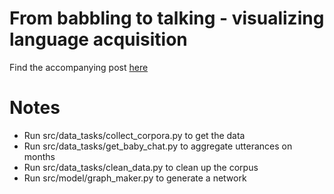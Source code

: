# From babbling to talking - visualizing language acquisition 
Find the accompanying post [here](https://crowintelligence.org/2020/03/20/from-babbling-to-talking---visualizing-language-acquisition/)

# Notes
+ Run src/data_tasks/collect_corpora.py to get the data
+ Run src/data_tasks/get_baby_chat.py to aggregate utterances on months
+ Run src/data_tasks/clean_data.py to clean up the corpus 
+ Run src/model/graph_maker.py to generate a network